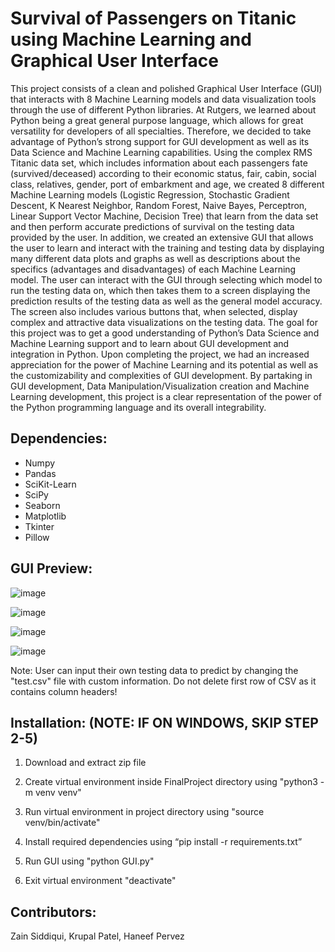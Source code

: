 # Survival of Passengers on Titanic using Machine Learning and Graphical User Interface

This project consists of a clean and polished Graphical User Interface (GUI) that interacts with 8 Machine Learning models and data visualization tools through the use of different Python libraries. At Rutgers, we learned about Python being a great general purpose language, which allows for great versatility for developers of all specialties. Therefore, we decided to take advantage of Python’s strong support for GUI development as well as its Data Science and Machine Learning capabilities. Using the complex RMS Titanic data set, which includes information about each passengers fate (survived/deceased) according to their economic status, fair, cabin, social class, relatives, gender, port of embarkment and age, we created 8 different Machine Learning models (Logistic Regression, Stochastic Gradient Descent, K Nearest Neighbor, Random Forest, Naive Bayes, Perceptron, Linear Support Vector Machine, Decision Tree) that learn from the data set and then perform accurate predictions of survival on the testing data provided by the user. In addition, we created an extensive GUI that allows the user to learn and interact with the training and testing data by displaying many different data plots and graphs as well as descriptions about the specifics (advantages and disadvantages) of each Machine Learning model. The user can interact with the GUI through selecting which model to run the testing data on, which then takes them to a screen displaying the prediction results of the testing data as well as the general model accuracy. The screen also includes various buttons that, when selected, display complex and attractive data visualizations on the testing data. The goal for this project was to get a good understanding of Python’s Data Science and Machine Learning support and to learn about GUI development and integration in Python. Upon completing the project, we had an increased appreciation for the power of Machine Learning and its potential as well as the customizability and complexities of GUI development. By partaking in GUI development, Data Manipulation/Visualization creation and Machine Learning development, this project is a clear representation of the power of the Python programming language and its overall integrability.

## Dependencies:
* Numpy
* Pandas
* SciKit-Learn
* SciPy
* Seaborn
* Matplotlib
* Tkinter
* Pillow

## GUI Preview:

![image](https://user-images.githubusercontent.com/39894720/58125916-b66c8700-7bdf-11e9-8e6b-8e9147e4f21d.png)

![image](https://user-images.githubusercontent.com/39894720/58125959-ca17ed80-7bdf-11e9-8b4b-c1def578ae03.png)

![image](https://user-images.githubusercontent.com/39894720/58125962-ce440b00-7bdf-11e9-9576-6e0bdb5d2659.png)

![image](https://user-images.githubusercontent.com/39894720/58125968-d308bf00-7bdf-11e9-8b76-6c9450c2eaaa.png)

Note: User can input their own testing data to predict by changing the "test.csv" file with custom information. Do not delete first row of CSV as it contains column headers!

## Installation: (NOTE: IF ON WINDOWS, SKIP STEP 2-5)
1. Download and extract zip file

2. Create virtual environment inside FinalProject directory using
"python3 -m venv venv"

3. Run virtual environment in project directory using
"source venv/bin/activate"

4. Install required dependencies using
“pip install -r requirements.txt”

5. Run GUI using
"python GUI.py"

6. Exit virtual environment
"deactivate"

## Contributors:
Zain Siddiqui, Krupal Patel, Haneef Pervez

